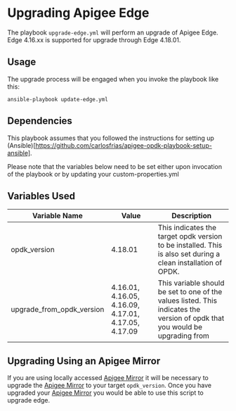 # Upgrading Apigee Edge

The playbook `upgrade-edge.yml` will perform an upgrade of Apigee Edge. Edge 4.16.xx is supported for upgrade
through Edge 4.18.01. 

## Usage 
The upgrade process will be engaged when you invoke the playbook like this: 

    ansible-playbook update-edge.yml
    
## Dependencies

This playbook assumes that you followed the instructions for setting up (Ansible)[https://github.com/carlosfrias/apigee-opdk-playbook-setup-ansible].    
     
Please note that the variables below need to be set either upon invocation of the playbook or by updating your custom-properties.yml 

## Variables Used
| Variable Name | Value | Description |
| --- | --- | --- |
| opdk_version | 4.18.01 | This indicates the target opdk version to be installed. This is also set during a clean installation of OPDK. | 
| upgrade_from_opdk_version | 4.16.01, 4.16.05, 4.16.09, 4.17.01, 4.17.05, 4.17.09 | This variable should be set to one of the values listed. This indicates the version of opdk that you would be upgrading from |

 ## Upgrading Using an Apigee Mirror
 
 If you are using locally accessed [Apigee Mirror](https://docs.apigee.com/private-cloud/v4.18.01/install-edge-apigee-setup-utility#installedgeapigeesetuputilityonanodewithnoexternalinternetconnection-createalocalapigeerepository)
 it will be necessary to upgrade the [Apigee Mirror](https://docs.apigee.com/private-cloud/v4.18.01/install-edge-apigee-setup-utility#installedgeapigeesetuputilityonanodewithnoexternalinternetconnection-createalocalapigeerepository)
 to your target `opdk_version`. Once you have upgraded your [Apigee Mirror](https://docs.apigee.com/private-cloud/v4.18.01/install-edge-apigee-setup-utility#installedgeapigeesetuputilityonanodewithnoexternalinternetconnection-createalocalapigeerepository)
 you would be able to use this script to upgrade edge.
 